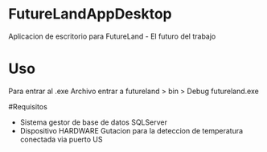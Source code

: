 # FutureLandAppDesktop
Aplicacion de escritorio para FutureLand - El futuro del trabajo


# Uso

Para entrar al .exe Archivo entrar a futureland > bin > Debug futureland.exe

#Requisitos

  - Sistema gestor de base de datos SQLServer
  - Dispositivo HARDWARE Gutacion para la deteccion de temperatura conectada via puerto US
